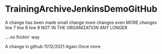 # TrainingArchiveJenkinsDemoGitHub

A change has been made
small change
more changes
even MORE changes
line 7
line 8
line 9
NOT IN THE ORGANIZATION ANY LONGER

....no frickin' way

A change in github 11/12/2021
Again
Once more
